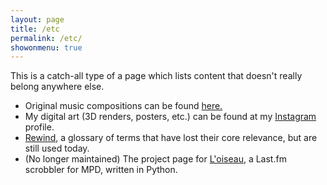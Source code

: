 ```yaml
---
layout: page
title: /etc
permalink: /etc/
showonmenu: true
---
```


This is a catch-all type of a page which lists content that doesn't really belong anywhere else.

* Original music compositions can be found [here.][mymusic]
* My digital art (3D renders, posters, etc.) can be found at my [Instagram][instagram] profile.
* [Rewind][rewind], a glossary of terms that have lost their core relevance, but are still used today.
* (No longer maintained) The project page for [L'oiseau][oiseau], a Last.fm scrobbler for MPD, written in Python.

[oiseau]: https://bozbalci.github.io/oiseau
[rewind]: http://bozbalci.github.io/rewind/
[mymusic]: http://helios.whatbox.ca:59931/music
[instagram]: https://www.instagram.com/berk.ozbalci/
